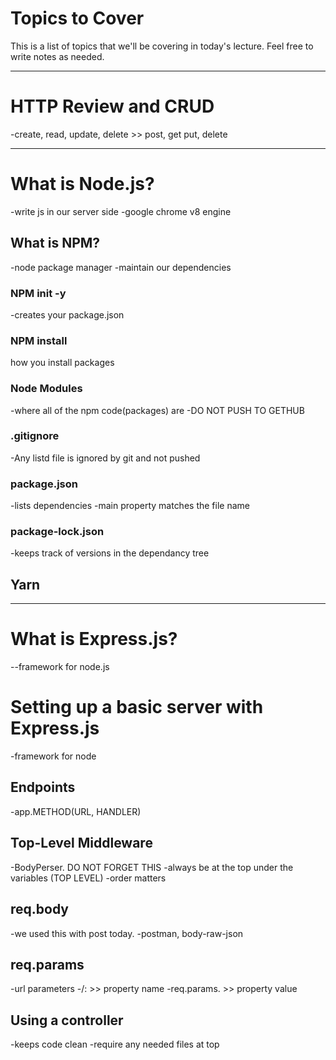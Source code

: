# Topics to Cover

This is a list of topics that we'll be covering in today's lecture. Feel free to write notes as needed.

---

# HTTP Review and CRUD
-create, read, update, delete >> post, get put, delete

---

# What is Node.js?
-write js in our server side
-google chrome v8 engine

## What is NPM?
-node package manager
-maintain our dependencies
### NPM init -y
-creates your package.json
### NPM install
how you install packages
### Node Modules
-where all of the npm code(packages) are
-DO NOT PUSH TO GETHUB
### .gitignore
-Any listd file is ignored by git and not pushed
### package.json
-lists dependencies
-main property matches the file name
### package-lock.json
-keeps track of versions in the dependancy tree
## Yarn

---

# What is Express.js?
--framework for node.js


# Setting up a basic server with Express.js
-framework for node
## Endpoints
-app.METHOD(URL, HANDLER)
## Top-Level Middleware
-BodyPerser. DO NOT FORGET THIS
-always be at the top under the variables (TOP LEVEL)
-order matters
## req.body
-we used this with post today. 
-postman, body-raw-json
## req.params
-url parameters
-/:<name> >> property name
-req.params.<name> >> property value
## Using a controller
-keeps code clean
-require any needed files at top